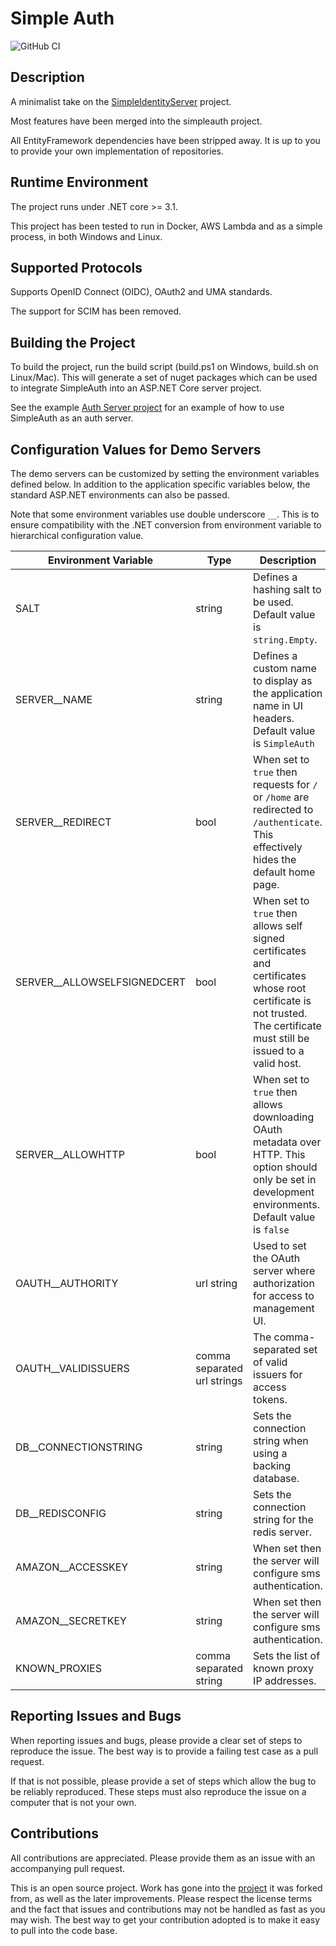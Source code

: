 # Simple Auth

![GitHub CI](https://github.com/jjrdk/simpleauth/actions/workflows/github.yml/badge.svg)

## Description

A minimalist take on the [SimpleIdentityServer](https://github.com/thabart/SimpleIdentityServer) project.

Most features have been merged into the simpleauth project.

All EntityFramework dependencies have been stripped away. It is up to you to provide your own implementation of repositories.

## Runtime Environment

The project runs under .NET core >= 3.1.

This project has been tested to run in Docker, AWS Lambda and as a simple process, in both Windows and Linux.

## Supported Protocols

Supports OpenID Connect (OIDC), OAuth2 and UMA standards.

The support for SCIM has been removed.

## Building the Project

To build the project, run the build script (build.ps1 on Windows, build.sh on Linux/Mac). This will generate a set of nuget packages which can be used to integrate SimpleAuth into an ASP.NET Core server project.

See the example [Auth Server project](https://github.com/jjrdk/SimpleAuth/tree/master/src/simpleauth.authserver) for an example of how to use SimpleAuth as an auth server.

## Configuration Values for Demo Servers

The demo servers can be customized by setting the environment variables defined below. In addition to the application specific variables below, the standard ASP.NET environments can also be passed.

Note that some environment variables use double underscore ```__```. This is to ensure compatibility with the .NET conversion from environment variable to hierarchical configuration value.

|Environment Variable|Type|Description|
|---|---|---|
|SALT|string|Defines a hashing salt to be used. Default value is ```string.Empty```.|
|SERVER__NAME|string|Defines a custom name to display as the application name in UI headers. Default value is ```SimpleAuth```|
|SERVER__REDIRECT|bool|When set to ```true``` then requests for ```/``` or ```/home``` are redirected to ```/authenticate```. This effectively hides the default home page.|
|SERVER__ALLOWSELFSIGNEDCERT|bool|When set to ```true``` then allows self signed certificates and certificates whose root certificate is not trusted. The certificate must still be issued to a valid host.|
|SERVER__ALLOWHTTP|bool|When set to ```true``` then allows downloading OAuth metadata over HTTP. This option should only be set in development environments. Default value is ```false```|
|OAUTH__AUTHORITY|url string|Used to set the OAuth server where authorization for access to management UI.|
|OAUTH__VALIDISSUERS|comma separated url strings|The comma-separated set of valid issuers for access tokens.|
|DB__CONNECTIONSTRING|string|Sets the connection string when using a backing database.|
|DB__REDISCONFIG|string|Sets the connection string for the redis server.|
|AMAZON__ACCESSKEY|string|When set then the server will configure sms authentication.|
|AMAZON__SECRETKEY|string|When set then the server will configure sms authentication.|
|KNOWN_PROXIES|comma separated string|Sets the list of known proxy IP addresses.|

## Reporting Issues and Bugs

When reporting issues and bugs, please provide a clear set of steps to reproduce the issue. The best way is to provide a failing test case as a pull request.

If that is not possible, please provide a set of steps which allow the bug to be reliably reproduced. These steps must also reproduce the issue on a computer that is not your own.

## Contributions

All contributions are appreciated. Please provide them as an issue with an accompanying pull request.

This is an open source project. Work has gone into the [project](https://github.com/thabart/SimpleIdentityServer) it was forked from, as well as the later improvements.
Please respect the license terms and the fact that issues and contributions may not be handled as fast as you may wish. The best way to get your contribution adopted is to make it easy to pull into the code base.
